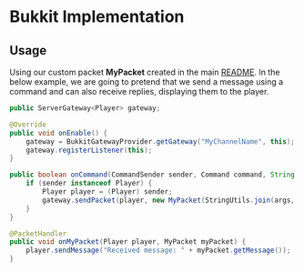 Bukkit Implementation
============

Usage
-----

Using our custom packet **MyPacket** created in the main [README](/README.md#creating-packets).
In the below example, we are going to pretend that we send a message using a command and can also receive replies, displaying them to the player.

```java
public ServerGateway<Player> gateway;

@Override
public void onEnable() {
    gateway = BukkitGatewayProvider.getGateway("MyChannelName", this);
    gateway.registerListener(this);
}

public boolean onCommand(CommandSender sender, Command command, String label, String[] args) {
    if (sender instanceof Player) {
        Player player = (Player) sender;
        gateway.sendPacket(player, new MyPacket(StringUtils.join(args, " "))); // send a packet containing the arguments used in the command
    }
}

@PacketHandler
public void onMyPacket(Player player, MyPacket myPacket) {
    player.sendMessage("Received message: " + myPacket.getMessage());
}
```